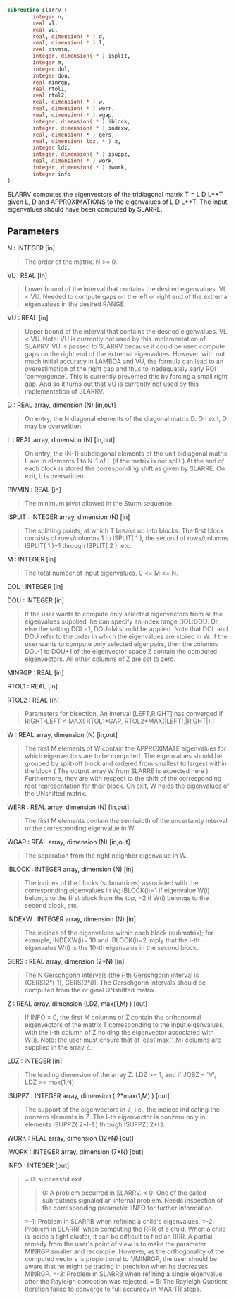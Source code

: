 ```fortran
subroutine slarrv (
        integer n,
        real vl,
        real vu,
        real, dimension( * ) d,
        real, dimension( * ) l,
        real pivmin,
        integer, dimension( * ) isplit,
        integer m,
        integer dol,
        integer dou,
        real minrgp,
        real rtol1,
        real rtol2,
        real, dimension( * ) w,
        real, dimension( * ) werr,
        real, dimension( * ) wgap,
        integer, dimension( * ) iblock,
        integer, dimension( * ) indexw,
        real, dimension( * ) gers,
        real, dimension( ldz, * ) z,
        integer ldz,
        integer, dimension( * ) isuppz,
        real, dimension( * ) work,
        integer, dimension( * ) iwork,
        integer info
)
```

SLARRV computes the eigenvectors of the tridiagonal matrix
T = L D L\*\*T given L, D and APPROXIMATIONS to the eigenvalues of L D L\*\*T.
The input eigenvalues should have been computed by SLARRE.

## Parameters
N : INTEGER [in]
> The order of the matrix.  N >= 0.

VL : REAL [in]
> Lower bound of the interval that contains the desired
> eigenvalues. VL < VU. Needed to compute gaps on the left or right
> end of the extremal eigenvalues in the desired RANGE.

VU : REAL [in]
> Upper bound of the interval that contains the desired
> eigenvalues. VL < VU.
> Note: VU is currently not used by this implementation of SLARRV, VU is
> passed to SLARRV because it could be used compute gaps on the right end
> of the extremal eigenvalues. However, with not much initial accuracy in
> LAMBDA and VU, the formula can lead to an overestimation of the right gap
> and thus to inadequately early RQI 'convergence'. This is currently
> prevented this by forcing a small right gap. And so it turns out that VU
> is currently not used by this implementation of SLARRV.

D : REAL array, dimension (N) [in,out]
> On entry, the N diagonal elements of the diagonal matrix D.
> On exit, D may be overwritten.

L : REAL array, dimension (N) [in,out]
> On entry, the (N-1) subdiagonal elements of the unit
> bidiagonal matrix L are in elements 1 to N-1 of L
> (if the matrix is not split.) At the end of each block
> is stored the corresponding shift as given by SLARRE.
> On exit, L is overwritten.

PIVMIN : REAL [in]
> The minimum pivot allowed in the Sturm sequence.

ISPLIT : INTEGER array, dimension (N) [in]
> The splitting points, at which T breaks up into blocks.
> The first block consists of rows/columns 1 to
> ISPLIT( 1 ), the second of rows/columns ISPLIT( 1 )+1
> through ISPLIT( 2 ), etc.

M : INTEGER [in]
> The total number of input eigenvalues.  0 <= M <= N.

DOL : INTEGER [in]

DOU : INTEGER [in]
> If the user wants to compute only selected eigenvectors from all
> the eigenvalues supplied, he can specify an index range DOL:DOU.
> Or else the setting DOL=1, DOU=M should be applied.
> Note that DOL and DOU refer to the order in which the eigenvalues
> are stored in W.
> If the user wants to compute only selected eigenpairs, then
> the columns DOL-1 to DOU+1 of the eigenvector space Z contain the
> computed eigenvectors. All other columns of Z are set to zero.

MINRGP : REAL [in]

RTOL1 : REAL [in]

RTOL2 : REAL [in]
> Parameters for bisection.
> An interval [LEFT,RIGHT] has converged if
> RIGHT-LEFT < MAX( RTOL1\*GAP, RTOL2\*MAX(|LEFT|,|RIGHT|) )

W : REAL array, dimension (N) [in,out]
> The first M elements of W contain the APPROXIMATE eigenvalues for
> which eigenvectors are to be computed.  The eigenvalues
> should be grouped by split-off block and ordered from
> smallest to largest within the block ( The output array
> W from SLARRE is expected here ). Furthermore, they are with
> respect to the shift of the corresponding root representation
> for their block. On exit, W holds the eigenvalues of the
> UNshifted matrix.

WERR : REAL array, dimension (N) [in,out]
> The first M elements contain the semiwidth of the uncertainty
> interval of the corresponding eigenvalue in W

WGAP : REAL array, dimension (N) [in,out]
> The separation from the right neighbor eigenvalue in W.

IBLOCK : INTEGER array, dimension (N) [in]
> The indices of the blocks (submatrices) associated with the
> corresponding eigenvalues in W; IBLOCK(i)=1 if eigenvalue
> W(i) belongs to the first block from the top, =2 if W(i)
> belongs to the second block, etc.

INDEXW : INTEGER array, dimension (N) [in]
> The indices of the eigenvalues within each block (submatrix);
> for example, INDEXW(i)= 10 and IBLOCK(i)=2 imply that the
> i-th eigenvalue W(i) is the 10-th eigenvalue in the second block.

GERS : REAL array, dimension (2\*N) [in]
> The N Gerschgorin intervals (the i-th Gerschgorin interval
> is (GERS(2\*i-1), GERS(2\*i)). The Gerschgorin intervals should
> be computed from the original UNshifted matrix.

Z : REAL array, dimension (LDZ, max(1,M) ) [out]
> If INFO = 0, the first M columns of Z contain the
> orthonormal eigenvectors of the matrix T
> corresponding to the input eigenvalues, with the i-th
> column of Z holding the eigenvector associated with W(i).
> Note: the user must ensure that at least max(1,M) columns are
> supplied in the array Z.

LDZ : INTEGER [in]
> The leading dimension of the array Z.  LDZ >= 1, and if
> JOBZ = 'V', LDZ >= max(1,N).

ISUPPZ : INTEGER array, dimension ( 2\*max(1,M) ) [out]
> The support of the eigenvectors in Z, i.e., the indices
> indicating the nonzero elements in Z. The I-th eigenvector
> is nonzero only in elements ISUPPZ( 2\*I-1 ) through
> ISUPPZ( 2\*I ).

WORK : REAL array, dimension (12\*N) [out]

IWORK : INTEGER array, dimension (7\*N) [out]

INFO : INTEGER [out]
> = 0:  successful exit
> 
> > 0:  A problem occurred in SLARRV.
> < 0:  One of the called subroutines signaled an internal problem.
> Needs inspection of the corresponding parameter IINFO
> for further information.
> 
> =-1:  Problem in SLARRB when refining a child's eigenvalues.
> =-2:  Problem in SLARRF when computing the RRR of a child.
> When a child is inside a tight cluster, it can be difficult
> to find an RRR. A partial remedy from the user's point of
> view is to make the parameter MINRGP smaller and recompile.
> However, as the orthogonality of the computed vectors is
> proportional to 1/MINRGP, the user should be aware that
> he might be trading in precision when he decreases MINRGP.
> =-3:  Problem in SLARRB when refining a single eigenvalue
> after the Rayleigh correction was rejected.
> = 5:  The Rayleigh Quotient Iteration failed to converge to
> full accuracy in MAXITR steps.
